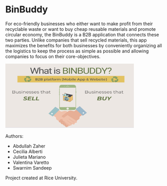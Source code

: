 # BinBuddy
For eco-friendly businesses who either want to make profit from their recyclable waste or want to buy cheap reusable materials and promote circular economy, the BinBuddy is a B2B application that connects these two parties. Unlike companies that sell recycled materials, this app maximizes the benefits for both businesses by conveniently organizing all the logistics to keep the process as simple as possible and allowing companies to focus on their core-objectives.

<img src='https://raw.githubusercontent.com/calbertiboms/BinBuddy/main/images/BinBuddy.jpg' width=400 height=200>

Authors:
- Abdullah Zaher
- Cecilia Alberti
- Julieta Mariano
- Valentina Varetto
- Swarnim Sandeep

Project created at Rice University. 
